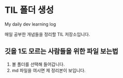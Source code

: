# TIL 폴더 생성
My daily dev learning log

매일 공부한 개념들을 정리할 TIL 저장소입니다.

## 깃을 1도 모르는 사람들을 위한 파일 보는법
1. 볼 폴더를 선택해 들어갑니다.
2. md 파일을 여시면 제 정리본이 보입니다.
